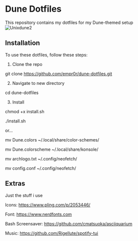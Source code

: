 # Dune Dotfiles

This repository contains my dotfiles for my Dune-themed setup
![Unixdune2](https://github.com/empr0r/dune-dotfiles/assets/165341203/9d5a4835-4b4b-4160-8c90-a090699f9885)

## Installation

To use these dotfiles, follow these steps:

1. Clone the repo

git clone https://github.com/empr0r/dune-dotfiles.git


2. Navigate to new directory

cd dune-dotfiles


3. Install

chmod +x install.sh

./install.sh



or...


mv Dune.colors ~/.local/share/color-schemes/

mv Dune.colorscheme ~/.local/share/konsole/

mv archlogo.txt ~/.config/neofetch/

mv config.conf ~/.config/neofetch/

## Extras
Just the stuff i use

Icons: https://www.pling.com/p/2053446/

Font: https://www.nerdfonts.com

Bash Screensaver: https://github.com/cmatsuoka/asciiquarium

Music: https://github.com/Rigellute/spotify-tui

